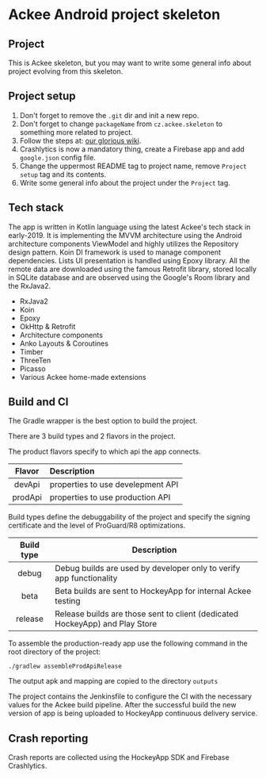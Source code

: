 # Ackee Android project skeleton 

## Project
This is Ackee skeleton, but you may want to write some general info about project evolving from this skeleton.

## Project setup

1. Don't forget to remove the `.git` dir and init a new repo.
2. Don't forget to change `packageName` from `cz.ackee.skeleton` to something more related to project.
3. Follow the steps at: [our glorious wiki](https://wiki.ack.ee/doku.php?id=guidelines:android:jakzalozitprojekt).
4. Crashlytics is now a mandatory thing, create a Firebase app and add `google.json` config file.
5. Change the uppermost README tag to project name, remove `Project setup` tag and its contents.
6. Write some general info about the project under the `Project` tag.

## Tech stack

The app is written in Kotlin language using the latest Ackee's tech stack in early-2019.
It is implementing the MVVM architecture using the Android architecture components ViewModel and highly utilizes the Repository design pattern.
Koin DI framework is used to manage component dependencies. Lists UI presentation is handled using Epoxy library.
All the remote data are downloaded using the famous Retrofit library, stored locally in SQLite database and are observed using the Google's Room library and the RxJava2.

* RxJava2
* Koin
* Epoxy
* OkHttp & Retrofit
* Architecture components
* Anko Layouts & Coroutines
* Timber
* ThreeTen
* Picasso
* Various Ackee home-made extensions

## Build and CI

The Gradle wrapper is the best option to build the project.

There are 3 build types and 2 flavors in the project.

The product flavors specify to which api the app connects.

| **Flavor** | **Description** |
|:----------:|:----------------|
| devApi     | properties to use develepment API |
| prodApi    | properties to use production API  |

Build types define the debuggability of the project and specify the signing certificate and the level of ProGuard/R8 optimizations.

| **Build type** | **Description** |
|:--------------:|----------------------------------|
| debug          | Debug builds are used by developer only to verify app functionality |
| beta           | Beta builds are sent to HockeyApp for internal Ackee testing |
| release        | Release builds are those sent to client (dedicated HockeyApp) and Play Store |


To assemble the production-ready app use the following command in the root directory of the project:

    ./gradlew assembleProdApiRelease

The output apk and mapping are copied to the directory `outputs`

The project contains the Jenkinsfile to configure the CI with the necessary values for the Ackee build pipeline. After the successful build the new version of app is being uploaded to HockeyApp continuous delivery service.

## Crash reporting

Crash reports are collected using the HockeyApp SDK and Firebase Crashlytics.
